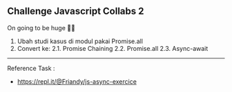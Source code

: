 ## Challenge Javascript Collabs 2

On going to be huge 🎯🙌

1. Ubah studi kasus di modul pakai Promise.all
2. Convert ke:
   2.1. Promise Chaining
   2.2. Promise.all
   2.3. Async-await

---

Reference Task :

- https://repl.it/@Friandy/js-async-exercice
